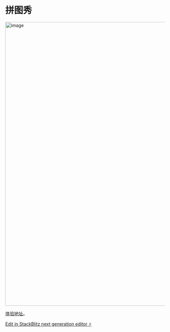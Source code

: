 # 拼图秀

<img width="897" alt="image" src="https://github.com/user-attachments/assets/0f52f0b0-a6bd-4553-a232-420d45e42d1f" />

[体验地址](https://glowing-choux-82e2df.netlify.app/)。

[Edit in StackBlitz next generation editor ⚡️](https://stackblitz.com/~/github.com/iamjoel/tile-up)
